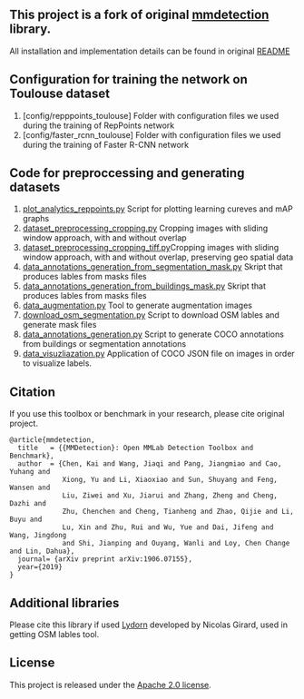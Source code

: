 ## This project is a fork of original [mmdetection](https://github.com/open-mmlab/mmdetection) library.
All installation and implementation details can be found in original [README](README.md)

## Configuration for training the network on Toulouse dataset
1. [config/repppoints_toulouse] Folder with configuration files we used during the training of RepPoints network
2. [config/faster_rcnn_toulouse] Folder with configuration files we used during the training of Faster R-CNN network

## Code for preproccessing and generating datasets 

1. [plot_analytics_reppoints.py](tools/plot_analytics_reppoints.py) Script for plotting learning cureves and mAP graphs 
2. [dataset_preprocessing_cropping.py](preprocessing/dataset_preprocessing_cropping.py) Cropping images with sliding window approach, with and without overlap 
3. [dataset_preprocessing_cropping_tiff.py](preprocessing/dataset_preprocessing_cropping_tiff.py)Cropping images with sliding window approach, with and without overlap, preserving geo spatial data
4. [data_annotations_generation_from_segmentation_mask.py](preprocessing/data_annotations_generation_from_segmentation_mask.py) Skript that produces lables from masks files
5. [data_annotations_generation_from_buildings_mask.py](preprocessing/data_annotations_generation_from_buildings_mask.py) Skript that produces lables from masks files
6. [data_augmentation.py](preprocessing/data_augmentation.py) Tool to generate augmentation images
7. [download_osm_segmentation.py](preprocessing/download_osm_segmentation.py) Script to download OSM lables and generate mask files
8. [data_annotations_generation.py](preprocessing/data_annotations_generation.py.py) Script to generate COCO annotations from buildings or segmentation annotations
9. [data_visuzliazation.py](preprocessing/data_visuzliazation.py) Application of COCO JSON file on images in order to visualize labels.

## Citation

If you use this toolbox or benchmark in your research, please cite original project.

```
@article{mmdetection,
  title   = {{MMDetection}: Open MMLab Detection Toolbox and Benchmark},
  author  = {Chen, Kai and Wang, Jiaqi and Pang, Jiangmiao and Cao, Yuhang and
             Xiong, Yu and Li, Xiaoxiao and Sun, Shuyang and Feng, Wansen and
             Liu, Ziwei and Xu, Jiarui and Zhang, Zheng and Cheng, Dazhi and
             Zhu, Chenchen and Cheng, Tianheng and Zhao, Qijie and Li, Buyu and
             Lu, Xin and Zhu, Rui and Wu, Yue and Dai, Jifeng and Wang, Jingdong
             and Shi, Jianping and Ouyang, Wanli and Loy, Chen Change and Lin, Dahua},
  journal= {arXiv preprint arXiv:1906.07155},
  year={2019}
}
```

## Additional libraries
Please cite this library if used
[Lydorn](https://github.com/Lydorn) developed by Nicolas Girard, used in getting OSM lables tool.


## License

This project is released under the [Apache 2.0 license](LICENSE).



